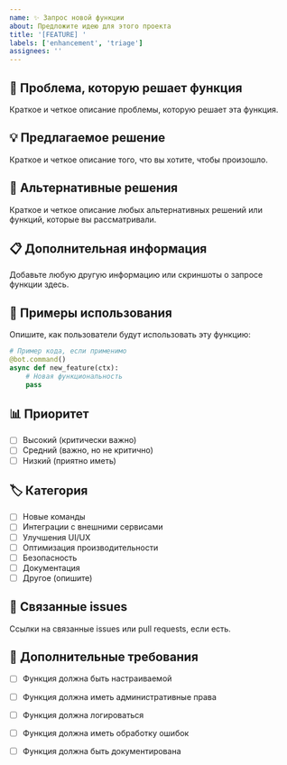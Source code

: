 ```yaml
---
name: ✨ Запрос новой функции
about: Предложите идею для этого проекта
title: '[FEATURE] '
labels: ['enhancement', 'triage']
assignees: ''
---
```


## 🎯 Проблема, которую решает функция
Краткое и четкое описание проблемы, которую решает эта функция.

## 💡 Предлагаемое решение
Краткое и четкое описание того, что вы хотите, чтобы произошло.

## 🔄 Альтернативные решения
Краткое и четкое описание любых альтернативных решений или функций, которые вы рассматривали.

## 📋 Дополнительная информация
Добавьте любую другую информацию или скриншоты о запросе функции здесь.

## 🎨 Примеры использования
Опишите, как пользователи будут использовать эту функцию:

```python
# Пример кода, если применимо
@bot.command()
async def new_feature(ctx):
    # Новая функциональность
    pass
```

## 📊 Приоритет
- [ ] Высокий (критически важно)
- [ ] Средний (важно, но не критично)
- [ ] Низкий (приятно иметь)

## 🏷️ Категория
- [ ] Новые команды
- [ ] Интеграции с внешними сервисами
- [ ] Улучшения UI/UX
- [ ] Оптимизация производительности
- [ ] Безопасность
- [ ] Документация
- [ ] Другое (опишите)

## 🔗 Связанные issues
Ссылки на связанные issues или pull requests, если есть.

## 📝 Дополнительные требования
- [ ] Функция должна быть настраиваемой
- [ ] Функция должна иметь административные права
- [ ] Функция должна логироваться
- [ ] Функция должна иметь обработку ошибок
- [ ] Функция должна быть документирована



